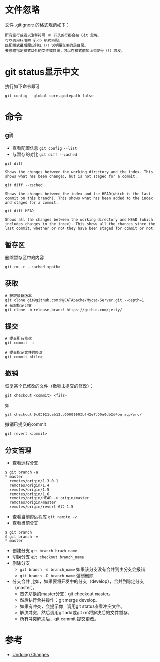 
# 文件忽略
文件 .gitignore 的格式规范如下：

    所有空行或者以注释符号 ＃ 开头的行都会被 Git 忽略。
    可以使用标准的 glob 模式匹配。
    匹配模式最后跟反斜杠（/）说明要忽略的是目录。
    要忽略指定模式以外的文件或目录，可以在模式前加上惊叹号（!）取反。

# git status显示中文
执行如下命令即可

```shell
git config --global core.quotepath false
```

# 命令
## git
- 查看配置信息 `git config --list`
- 与暂存的对比 `git diff --cached`



```
git diff

Shows the changes between the working directory and the index. This shows what has been changed, but is not staged for a commit.

git diff --cached

Shows the changes between the index and the HEAD(which is the last commit on this branch). This shows what has been added to the index and staged for a commit.

git diff HEAD

Shows all the changes between the working directory and HEAD (which includes changes in the index). This shows all the changes since the last commit, whether or not they have been staged for commit or not.
```

## 暂存区
删除暂存区中的内容
```shell
git rm -r --cached <path>
```

## 获取
```shell
# 获取最新版本
git clone git@github.com:MyCATApache/Mycat-Server.git --depth=1
# 获取指定分支
git clone -b release_branch https://github.com/jetty/
```

## 提交

```shell
# 提交所有修改
git commit -a

# 提交指定文件的修改
git commit <file>
```

## 撤销
恢复某个已修改的文件（撤销未提交的修改）：
```shell
git checkout <commit> <file>
```
如
```shell
git checkout 9c85921cab12cd06689983bf42e7d50a8db2d4ba app/src/
```

撤销已提交的commit
```shell
git revert <commit>
```

## 分支管理
- 查看远程分支

```shell
$ git branch -a
* master
  remotes/origin/1.3.0.1
  remotes/origin/1.4
  remotes/origin/1.5
  remotes/origin/1.6
  remotes/origin/HEAD -> origin/master
  remotes/origin/master
  remotes/origin/revert-677-1.5
```

- 查看当前的远程库 `git remote -v`
- 查看当前分支

```shell
$ git branch
$ git branch -v
* master
```

- 创建分支 `git branch brach_name`
- 切换分支 `git checkout branch_name`
- 删除分支
    + `git branch -d branch_name` 如果该分支没有合并到主分支会报错
    + `git branch -D branch_name` 强制删除
- 分支合并
比如，如果要将开发中的分支（develop），合并到稳定分支（master），
    + 首先切换的master分支：git checkout master。
    + 然后执行合并操作：git merge develop。
    + 如果有冲突，会提示你，调用git status查看冲突文件。
    + 解决冲突，然后调用git add或git rm将解决后的文件暂存。
    + 所有冲突解决后，git commit 提交更改。

# 参考

- [Undoing Changes](https://www.atlassian.com/git/tutorials/undoing-changes/git-checkout)
